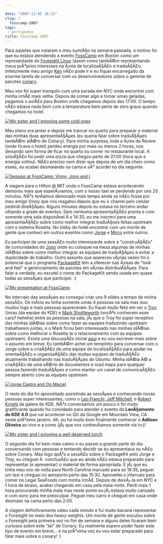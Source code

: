 ```yaml
---

date: "2007-11-05 16:12"
slug: |
  fosscamp-2007
tags:
 - portuguese
title: FossCamp 2007
---
```


Para aqueles que notaram o meu sumiÃ§o na semana passada, o motivo foi
que eu estava atendendo a evento
[FossCamp](http://www.fosscamp.org/HowToAttend) em Boston como um
representante do [Foresight Linux](http://www.foresightlinux.org/)
(assim como tambÃ©m representando meus prÃ³prios interesses na Ã¡rea de
localizaÃ§Ã£o e traduÃ§Ã£o. Infelizmente meu amigo
[Ken](http://ken.vandine.org/) nÃ£o pode ir e eu fiquei encarregado da
enorme tarefa de conversar com os desenvolvedores sobre o gerente de
pacotes
[conary](http://en.wikipedia.org/wiki/Conary_%28package_manager%29).

Meu voo foi super tranquilo com uma parada em NYC onde encontrei com
minha irmÃ£ mais velha. Depois de comer algo e tomar umas geladas,
pegamos o aviÃ£o para Boston onde chegamos depois das 17:00. O tempo
nÃ£o estava nada bom com a temperature bem perto de zero graus quando
chegamos no hotel.

[![My sister and I enjoying some cold
ones](http://farm3.static.flickr.com/2211/1806893718_55d3b741fd_o.jpg)](http://www.flickr.com/photos/ogmaciel/1806893718/)

Meu plano era jantar e depois me trancar no quarto para preparar o
material das minhas duas apresentaÃ§Ãµes (eu queria falar sobre
traduÃ§Ãµes tambÃ©m alÃ©m de Conary). Para minha surpresa, toda a Ã¡rea
de Revere (onde ficava o hotel) perdeu energia por mais ou menos 2
horas, nos deixando sem forma de ficar no quarto ou comer no restaurante
local. A soluÃ§Ã£o foi pedir uma pizza que chegou perto de 21:00 (hora
que a energia voltou). NÃ£o preciso nem dizer que depois de um dia cheio
como esses, eu acabei desmaiando na cama e sÃ³ acordei no dia seguinte.

[![Session at FossCamp: Vinny, Jono and
I](http://farm3.static.flickr.com/2180/1806043089_4f479ddae1_o.jpg)](http://www.flickr.com/photos/ogmaciel/1806043089/)

A viagem para o Hilton @ MIT onde o FossCamp estava acontecendo demorou
mais que esperÃ¡vamos, com o nosso taxi se perdendo por uns 20 minutos.
NÃ³s terÃ­amos demorado mais tempo ainda se nÃ£o fosse por meu amigo
Vinny que nos resgatou depois que eu o chamei pelo celular pedindi
direÃ§Ãµes. Alguns minutos depois eu estava no terceiro andar olhando a
grade de eventos. Sem nenhuma apresentaÃ§Ã£o pronta e com somente uma
sala disponÃ­vel Ã s 14:30, eu me inscrevi para uma apresentaÃ§Ã£o sobre
como melhor integrar traduÃ§oes feitas upstream com o sistema Rosetta.
No lobby do hotel encontrei com um monte de gente que conheci em outros
eventos como [Jorge](http://stompbox.typepad.com/blog/) e
[Mirco](http://macslow.thepimp.net/) entre outros.

Eu participei de uma sessÃ£o muito interessante sobre a "construÃ§Ã£o"
de comunidades do [Jono](http://www.jonobacon.org/) onde eu coloquei na
mesa algumas de minhas idÃ©ias sobre como melhor integrar as equipes de
traduÃ§Ãµes e evitar a duplicidade de trabalho. Outro assunto que
apareceu vÃ¡rias vezes foi o potencial que o programa
[PackageKit](http://www.packagekit.org/) tem a oferecer nas Ã¡reas de
"look and feel" e gerenciamento de pacotes em vÃ¡rias distribuiÃ§Ãµes.
Para falar a verdade, eu escutei o nome do PackageKit sendo usada em
quase todas as sessÃµes que participei. :)

[![My presentation at
FossCamp](http://farm3.static.flickr.com/2302/1806043403_29acf063fc_o.jpg)](http://www.flickr.com/photos/ogmaciel/1806043403/)

No intervalo das sessÃµes eu consegui criar uns 9 slides a tempo da
minha sessÃ£o. De inÃ­cio eu tinha somente umas 4 pessoas na sala mas
isso mudou logo e mais pessoas apareceram. Eu fiquei muito feliz em ver
o [Troy](http://troy-at-kde.livejournal.com/10417.html) Unrau (da equipe
do KDE) e [Mark Shuttleworth](http://www.markshuttleworth.com/) (vocÃªs
conhecem esse cara? hehehe) entre as pessoas na sala, jÃ¡ que o Troy foi
super receptivo das minhas idÃ©ias sobre como fazer as equipes
traduzindo upstream trabalharem juntas, e o Mark ficou bem interessado
nas minhas idÃ©ias sobre como melhorar o Rosetta (e o relacionamento com
as equipes upstream). Existe uma discussÃ£o inicial
[aqui](https://lists.ubuntu.com/archives/launchpad-users/2007-October/002601.html)
e eu vou escrever mais sobre o assunto em breve. Eu tambÃ©m achei um
tempinho para conversar com o Jorge sobre a criaÃ§Ã£o de uma equipe de
localizaÃ§Ã£o para ajudar na orientaÃ§Ã£o e organizaÃ§Ã£o das muitas
equipes de traduÃ§Ã£o atualmente trabalhando nas traduÃ§Ãµes do Ubuntu.
Minha idÃ©ia Ã© a criaÃ§Ã£o de uma sÃ©rie de documentos e road maps para
qualquer pessoa fazendo traduÃ§Ãµes e como manter um canal de
comunicaÃ§Ã£o sempre aberto com as equipes upstream.

[![Jorge Castro and Og
Maciel](http://farm3.static.flickr.com/2030/1806894028_91b7e519a6_o.jpg)](http://www.flickr.com/photos/ogmaciel/1806894028/)

O resto do dia foi aproveitado assistindo as sessÃµes e conhecendo novas
pessoas super interessantes, como o [Leo Franchi, Jeff
Mitchell](http://amarok.kde.org/blog/), e [Robert
Knight](http://kdemonkey.blogspot.com/) da galera do KDE. NÃ³s
conversamos um pouco e foi muito gratificante quando fui convidado para
atender o evento do **LanÃ§amento do KDE 4.0** que vai acontecer no QG
da Google em Mountain View, CA neste prÃ³ximo janeiro. Ah, eu fui muito
bom finalmente conhecer o **Adilson Oliveira** ao vivo e a cores
(jÃ¡ que nos conhecÃ­amos somente via irc)!

[![My sister and I enjoying a well deserved
lunch](http://farm3.static.flickr.com/2189/1806044877_0746ea7eaa_o.jpg)](http://www.flickr.com/photos/ogmaciel/1806044877/)

O segundo dia foi bem mais calmo e eu passei a grande parte do dia
conversando com pessoas e tentando decidir se eu apresentava ou nÃ£o
sobre Conary. Mas logo apÃ³s a sessÃ£o sobre o PackageKit pelo Jorge e
Troy, eu cheguei Ã  conclusÃ£o que eu ainda nÃ£o estava preparado para
representar (e apresentar) o material de forma apropriada. E jÃ¡ que eu
tinha meu voo de volta para North Carolina marcado para as 18:35, peguei
um taxi e cheguei no aeroporto perto das 15:30. Aproveitei o intervalo
para comer no Legal SeaFoods com minha irmÃ£. Depois de deixÃ¡-la em NYC
e 1 hora de atraso, acabei chegando em casa pela meia-noite. Perdi mais
1 hora procurando minha mala mas neste ponto eu jÃ¡ estava muito cansado
e com sono para me preoculpar. Peguei meu carro e cheguei em casa onde
desmaiei na cama perto das 2:00.

A viagem definitivamente valeu cada minuto e fui muito bacana
representar o Foresight no meio dos heavy weights. Um monte de gente
escutou sobre o Foresight pela primeira vez no fim de semana e alguns
deles ficaram bem curiosos sobre este "tal" de Conary. Eu realmente
espero poder fazer este tipo de evento em breve... e na prÃ³xima vez eu
vou estar preparado para falar mais sobre o conary! :)
